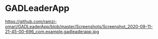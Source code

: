 # GADLeaderApp
https://github.com/ramzi-omari/GADLeaderApp/blob/master/Screenshots/Screenshot_2020-09-11-21-45-00-696_com.example.gadleaderapp.jpg
